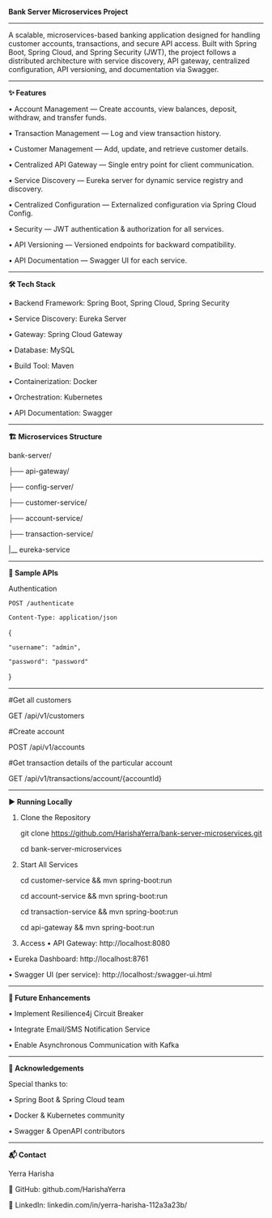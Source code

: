 **Bank Server Microservices Project**
________________________________________

A scalable, microservices-based banking application designed for handling customer accounts, transactions, and secure API access. Built with Spring Boot, Spring Cloud, and Spring Security (JWT), the project follows a distributed architecture with service discovery, API gateway, centralized configuration, API versioning, and documentation via Swagger.
________________________________________
**✨ Features**

•	Account Management — Create accounts, view balances, deposit, withdraw, and transfer funds.

•	Transaction Management — Log and view transaction history.

•	Customer Management — Add, update, and retrieve customer details.

•	Centralized API Gateway — Single entry point for client communication.

•	Service Discovery — Eureka server for dynamic service registry and discovery.

•	Centralized Configuration — Externalized configuration via Spring Cloud Config.

•	Security — JWT authentication & authorization for all services.

•	API Versioning — Versioned endpoints for backward compatibility.

•	API Documentation — Swagger UI for each service.

________________________________________
**🛠 Tech Stack**

•	Backend Framework: Spring Boot, Spring Cloud, Spring Security

•	Service Discovery: Eureka Server

•	Gateway: Spring Cloud Gateway

•	Database: MySQL

•	Build Tool: Maven

•	Containerization: Docker

•	Orchestration: Kubernetes

•	API Documentation: Swagger 

________________________________________
**🏗 Microservices Structure**

bank-server/

├── api-gateway/

├── config-server/

├── customer-service/

├── account-service/

├── transaction-service/

|__ eureka-service


________________________________________
**📌 Sample APIs**

Authentication

    POST /authenticate

    Content-Type: application/json


{

    "username": "admin",
    
    "password": "password"
    
}

________________________________________
#Get all customers

GET /api/v1/customers

#Create account

POST /api/v1/accounts

#Get transaction details of the particular account

GET /api/v1/transactions/account/{accountId}

________________________________________
**▶ Running Locally**

1. Clone the Repository

    git clone https://github.com/HarishaYerra/bank-server-microservices.git
   
    cd bank-server-microservices
   
2. Start All Services
   
    cd customer-service && mvn spring-boot:run
   
    cd account-service && mvn spring-boot:run
   
    cd transaction-service && mvn spring-boot:run
   
    cd api-gateway && mvn spring-boot:run
   
3. Access
•	API Gateway: http://localhost:8080

•	Eureka Dashboard: http://localhost:8761

•	Swagger UI (per service): http://localhost:<port>/swagger-ui.html

________________________________________
**🚀 Future Enhancements**

•	Implement Resilience4j Circuit Breaker

•	Integrate Email/SMS Notification Service

•	Enable Asynchronous Communication with Kafka

________________________________________
**🙏 Acknowledgements**

Special thanks to:

•	Spring Boot & Spring Cloud team

•	Docker & Kubernetes community

•	Swagger & OpenAPI contributors

________________________________________
**📬 Contact**

Yerra Harisha

🔗 GitHub: github.com/HarishaYerra

💼 LinkedIn: linkedin.com/in/yerra-harisha-112a3a23b/


